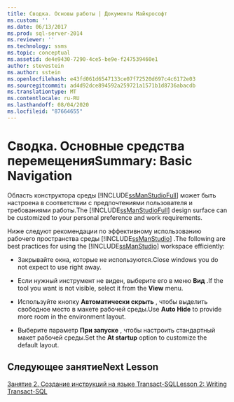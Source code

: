 ```yaml
---
title: Сводка. Основы работы | Документы Майкрософт
ms.custom: ''
ms.date: 06/13/2017
ms.prod: sql-server-2014
ms.reviewer: ''
ms.technology: ssms
ms.topic: conceptual
ms.assetid: de4e9430-7290-4ce5-be9e-f247539460e1
author: stevestein
ms.author: sstein
ms.openlocfilehash: e43fd061d6547133ce07f72520d697c4c6172e03
ms.sourcegitcommit: ad4d92dce894592a259721a1571b1d8736abacdb
ms.translationtype: MT
ms.contentlocale: ru-RU
ms.lasthandoff: 08/04/2020
ms.locfileid: "87664655"
---
```

# <a name="summary-basic-navigation"></a><span data-ttu-id="aec9c-102">Сводка. Основные средства перемещения</span><span class="sxs-lookup"><span data-stu-id="aec9c-102">Summary: Basic Navigation</span></span>
  <span data-ttu-id="aec9c-103">Область конструктора среды [!INCLUDE[ssManStudioFull](../../includes/ssmanstudiofull-md.md)] может быть настроена в соответствии с предпочтениями пользователя и требованиями работы.</span><span class="sxs-lookup"><span data-stu-id="aec9c-103">The [!INCLUDE[ssManStudioFull](../../includes/ssmanstudiofull-md.md)] design surface can be customized to your personal preference and work requirements.</span></span>  
  
 <span data-ttu-id="aec9c-104">Ниже следуют рекомендации по эффективному использованию рабочего пространства среды [!INCLUDE[ssManStudio](../../includes/ssmanstudio-md.md)] .</span><span class="sxs-lookup"><span data-stu-id="aec9c-104">The following are best practices for using the [!INCLUDE[ssManStudio](../../includes/ssmanstudio-md.md)] workspace efficiently:</span></span>  
  
-   <span data-ttu-id="aec9c-105">Закрывайте окна, которые не используются.</span><span class="sxs-lookup"><span data-stu-id="aec9c-105">Close windows you do not expect to use right away.</span></span>  
  
-   <span data-ttu-id="aec9c-106">Если нужный инструмент не виден, выберите его в меню **Вид** .</span><span class="sxs-lookup"><span data-stu-id="aec9c-106">If the tool you want is not visible, select it from the **View** menu.</span></span>  
  
-   <span data-ttu-id="aec9c-107">Используйте кнопку **Автоматически скрыть** , чтобы выделить свободное место в макете рабочей среды.</span><span class="sxs-lookup"><span data-stu-id="aec9c-107">Use **Auto Hide** to provide more room in the environment layout.</span></span>  
  
-   <span data-ttu-id="aec9c-108">Выберите параметр **При запуске** , чтобы настроить стандартный макет рабочей среды.</span><span class="sxs-lookup"><span data-stu-id="aec9c-108">Set the **At startup** option to customize the default layout.</span></span>  
  
## <a name="next-lesson"></a><span data-ttu-id="aec9c-109">Следующее занятие</span><span class="sxs-lookup"><span data-stu-id="aec9c-109">Next Lesson</span></span>  
 [<span data-ttu-id="aec9c-110">Занятие 2. Создание инструкций на языке Transact-SQL</span><span class="sxs-lookup"><span data-stu-id="aec9c-110">Lesson 2: Writing Transact-SQL</span></span>](lesson-2-writing-transact-sql.md)  
  
  
